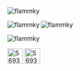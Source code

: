 <p align="left"> <img src="https://komarev.com/ghpvc/?username=flammky&label=Profile%20views&color=0e75b6&style=flat" alt="flammky" /> </p>

<p><img align="left" src="https://github-readme-stats.vercel.app/api/top-langs?username=flammky&show_icons=true&title_color=6e9ff4&text_color=37b9ab&bg_color=1a1b27&locale=en&layout=compact" alt="flammky" /></p>

<p> <img align="center" src="https://github-readme-stats.vercel.app/api?username=flammky&show_icons=true&theme=tokyonight&title_color=6e9ff4&text_color=37b9ab&bg_color=1a1b27&locale=en" alt="flammky" /></p>

<p><img align="center" src="https://github-readme-streak-stats.herokuapp.com/?user=flammky&theme=dark" alt="flammky" /></p>

<p align="left">
<a href="https://discord.com/users/569329786334216228" target="blank"><img align="center" src="https://raw.githubusercontent.com/rahuldkjain/github-profile-readme-generator/master/src/images/icons/Social/discord.svg" alt="569329786334216228" height="35" width="35" /></a>
<a href="https://discord.gg/programming" target="blank"><img align="center" src="https://user-images.githubusercontent.com/94031495/211951198-a76e8404-3856-40c5-9eab-17c236e1239a.png" alt="569329786334216228" height="35" width="35" /></a>
</p>
